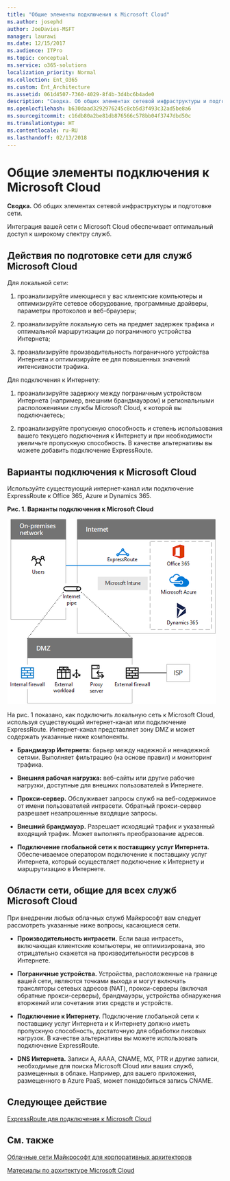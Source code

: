 ```yaml
---
title: "Общие элементы подключения к Microsoft Cloud"
ms.author: josephd
author: JoeDavies-MSFT
manager: laurawi
ms.date: 12/15/2017
ms.audience: ITPro
ms.topic: conceptual
ms.service: o365-solutions
localization_priority: Normal
ms.collection: Ent_O365
ms.custom: Ent_Architecture
ms.assetid: 061d4507-7360-4029-8f4b-3d4bc6b4ade0
description: "Сводка. Об общих элементах сетевой инфраструктуры и подготовке сети."
ms.openlocfilehash: b630daad3292976245c8cb5d3f493c32ad5be8a6
ms.sourcegitcommit: c16db80a2be81db876566c578bb04f3747dbd50c
ms.translationtype: HT
ms.contentlocale: ru-RU
ms.lasthandoff: 02/13/2018
---
```

# <a name="common-elements-of-microsoft-cloud-connectivity"></a>Общие элементы подключения к Microsoft Cloud

 **Сводка.** Об общих элементах сетевой инфраструктуры и подготовке сети.
  
Интеграция вашей сети с Microsoft Cloud обеспечивает оптимальный доступ к широкому спектру служб.
  
## <a name="steps-to-prepare-your-network-for-microsoft-cloud-services"></a>Действия по подготовке сети для служб Microsoft Cloud
<a name="steps"> </a>

Для локальной сети:
  
1. проанализируйте имеющиеся у вас клиентские компьютеры и оптимизируйте сетевое оборудование, программные драйверы, параметры протоколов и веб-браузеры;
    
2. проанализируйте локальную сеть на предмет задержек трафика и оптимальной маршрутизации до пограничного устройства Интернета;
    
3. проанализируйте производительность пограничного устройства Интернета и оптимизируйте ее для повышенных значений интенсивности трафика.
    
Для подключения к Интернету:
  
1. проанализируйте задержку между пограничным устройством Интернета (например, внешним брандмауэром) и региональными расположениями службы Microsoft Cloud, к которой вы подключаетесь;
    
2. проанализируйте пропускную способность и степень использования вашего текущего подключения к Интернету и при необходимости увеличьте пропускную способность. В качестве альтернативы вы можете добавить подключение ExpressRoute.
    
## <a name="microsoft-cloud-connectivity-options"></a>Варианты подключения к Microsoft Cloud
<a name="steps"> </a>

Используйте существующий интернет-канал или подключение ExpressRoute к Office 365, Azure и Dynamics 365.
  
**Рис. 1. Варианты подключения к Microsoft Cloud**

![Рис. 1. Варианты подключения к Microsoft Cloud](images/Network_Poster/CommonElements.png)

  
На рис. 1 показано, как подключить локальную сеть к Microsoft Cloud, используя существующий интернет-канал или подключение ExpressRoute. Интернет-канал представляет зону DMZ и может содержать указанные ниже компоненты.
  
- **Брандмауэр Интернета:** барьер между надежной и ненадежной сетями. Выполняет фильтрацию (на основе правил) и мониторинг трафика.
    
- **Внешняя рабочая нагрузка:** веб-сайты или другие рабочие нагрузки, доступные для внешних пользователей в Интернете.
    
- **Прокси-сервер.** Обслуживает запросы служб на веб-содержимое от имени пользователей интрасети. Обратный прокси-сервер разрешает незапрошенные входящие запросы.
    
- **Внешний брандмауэр.** Разрешает исходящий трафик и указанный входящий трафик. Может выполнять преобразование адресов.
    
- **Подключение глобальной сети к поставщику услуг Интернета.** Обеспечиваемое оператором подключение к поставщику услуг Интернета, который осуществляет подключение к Интернету и маршрутизацию в Интернете.
    
## <a name="areas-of-networking-common-to-all-microsoft-cloud-services"></a>Области сети, общие для всех служб Microsoft Cloud
<a name="steps"> </a>

При внедрении любых облачных служб Майкрософт вам следует рассмотреть указанные ниже вопросы, касающиеся сети.
  
- **Производительность интрасети.** Если ваша интрасеть, включающая клиентские компьютеры, не оптимизирована, это отрицательно скажется на производительности ресурсов в Интернете.
    
- **Пограничные устройства.** Устройства, расположенные на границе вашей сети, являются точками выхода и могут включать трансляторы сетевых адресов (NAT), прокси-серверы (включая обратные прокси-серверы), брандмауэры, устройства обнаружения вторжений или сочетания этих средств и устройств.
    
- **Подключение к Интернету.** Подключение глобальной сети к поставщику услуг Интернета и к Интернету должно иметь пропускную способность, достаточную для обработки пиковых нагрузок. В качестве альтернативы вы можете использовать подключение ExpressRoute.
    
- **DNS Интернета.** Записи A, AAAA, CNAME, MX, PTR и другие записи, необходимые для поиска Microsoft Cloud или ваших служб, размещенных в облаке. Например, для вашего приложения, размещенного в Azure PaaS, может понадобиться запись CNAME.
    

## <a name="next-step"></a>Следующее действие

[ExpressRoute для подключения к Microsoft Cloud](expressroute-for-microsoft-cloud-connectivity.md)

## <a name="see-also"></a>См. также

<a name="steps"> </a>

[Облачные сети Майкрософт для корпоративных архитекторов](microsoft-cloud-networking-for-enterprise-architects.md)
  
[Материалы по архитектуре Microsoft Cloud](microsoft-cloud-it-architecture-resources.md)


